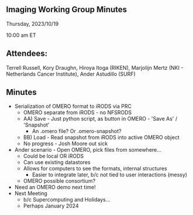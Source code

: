 ## Imaging Working Group Minutes

Thursday, 2023/10/19

10:00 am ET

## Attendees:

Terrell Russell, Kory Draughn, Hiroya Itoga (RIKEN), Marjolijn Mertz (NKI - Netherlands Cancer Institute), Ander Astudillo (SURF)

## Minutes

 - Serialization of OMERO format to iRODS via PRC
   - OMERO separate from iRODS - no NFSRODS
   - AA) Save - Just python script, as button in OMERO - 'Save As' / 'Snapshot'
     - An .omero file? Or .omero-snapshot?
   - BB) Load - Read snapshot from iRODS into active OMERO object
   - No progress - Josh Moore out sick
 - Ander scenario - Open OMERO, pick files from somewhere… 
   - Could be local OR iRODS
   - Can use existing datastores
   - Allows for computers to see the formats, internal structures
     - Easier to integrate later, b/c not tied to user interactions (messy)
   - OMERO possible consortium?
 - Need an OMERO demo next time!
 - Next Meeting
   - b/c Supercomputing and Holidays...
   - Perhaps January 2024
